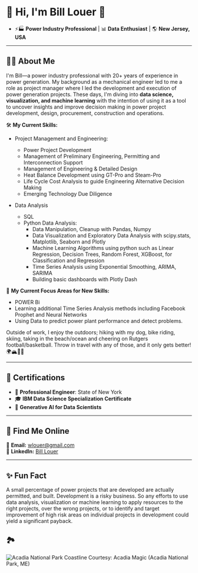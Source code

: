 # 🌟 Hi, I'm Bill Louer 🌟

- ⚡🏭 **Power Industry Professional** | 📊 **Data Enthusiast** | 🌎 **New Jersey, USA**  

---

## 👨‍💻 About Me

I'm Bill—a power industry professional with 20+ years of experience in power generation.  My background as a mechanical engineer led to me a role as project manager where I led the development and execution of power generation projects.  These days, I'm diving into **data science, visualization, and machine learning** with the intention of using it as a tool to uncover insights and improve decision making in power project development, design, procurement, construction and operations.

🛠️ **My Current Skills:** 
-  Project Management and Engineering:
   -  Power Project Development
   -  Management of Preliminary Engineering, Permitting and Interconnection Support
   -  Management of Engineering & Detailed Design
   -  Heat Balance Development using GT-Pro and Steam-Pro
   -  Life Cycle Cost Analysis to guide Engineering Alternative Decision Making
   -  Emerging Technology Due Diligence

- Data Analysis
   - SQL
   - Python Data Analysis:
       - Data Manipulation, Cleanup with Pandas, Numpy
       - Data Visualization and Exploratory Data Analysis with scipy.stats, Matplotlib, Seaborn and Plotly
       - Machine Learning Algorithms using python such as Linear Regression, Decision Trees, Random Forest, XGBoost, for Classification and Regression
       - Time Series Analysis using Exponential Smoothing, ARIMA, SARIMA
       - Building basic dashboards with Plotly Dash
 
🎯 **My Current Focus Areas for New Skills:**  
 
- POWER Bi
- Learning additional Time Series Analysis methods including Facebook Prophet and Neural Networks
- Using Data to predict power plant performance and detect problems.  

Outside of work, I enjoy the outdoors; hiking with my dog, bike riding, skiing, taking in the beach/ocean and cheering on Rutgers football/basketball.  Throw in travel with any of those, and it only gets better! 🌍🏔️🚴‍♂️

---

## 📜 Certifications

- 🏅 **Professional Engineer**: State of New York  
- 🎓 **IBM Data Science Specialization Certificate**  
- 🤖 **Generative AI for Data Scientists**  

---

## 🔗 Find Me Online

📧 **Email:** [wlouer@gmail.com](mailto:wlouer@gmail.com)  
💼 **LinkedIn:** [Bill Louer](https://www.linkedin.com/in/bill-louer-2bb1435/)  

---

## ✨ Fun Fact
A small percentage of power projects that are developed are actually permitted, and built.  Development is a risky business.  So any efforts to use data analysis, visualization or machine learning to apply resources to the right projects, over the wrong projects, or to identify and target improvement of high risk areas on individual projects in development could yield a significant payback. 

## 🏞️ 
<picture>
 <source media="(prefers-color-scheme: dark)" srcset="https://acadiamagic.com/images/1200w/little-hunters-A5436.jpg">
 <source media="(prefers-color-scheme: light)" srcset="https://acadiamagic.com/images/1200w/little-hunters-A5436.jpg">
 <img alt="Acadia National Park Coastline" src="[YOUR-DEFAULT-IMAGE](https://acadiamagic.com/images/1200w/little-hunters-A5436.jpg)">
</picture>
Courtesy:  Acadia Magic (Acadia National Park, ME)

